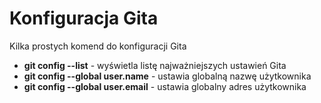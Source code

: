 # Konfiguracja Gita
Kilka prostych komend do konfiguracji Gita

* **git config --list** - wyświetla listę najważniejszych ustawień Gita
* **git config --global user.name** - ustawia globalną nazwę użytkownika
* **git config --global user.email** - ustawia globalny adres użytkownika 